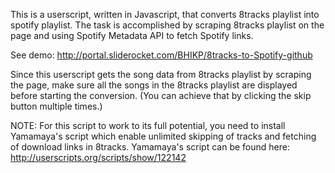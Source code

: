 This is a userscript, written in Javascript, that converts 8tracks playlist into spotify playlist.
The task is accomplished by scraping 8tracks playlist on the page and using Spotify Metadata API to fetch Spotify links.

See demo: http://portal.sliderocket.com/BHIKP/8tracks-to-Spotify-github

Since this userscript gets the song data from 8tracks playlist by scraping the page, make sure all the songs
in the 8tracks playlist are displayed before starting the conversion. (You can achieve that by clicking the skip button multiple times.)

NOTE: For this script to work to its full potential, you need to install Yamamaya's script which enable
unlimited skipping of tracks and fetching of download links in 8tracks.
Yamamaya's script can be found here: http://userscripts.org/scripts/show/122142
